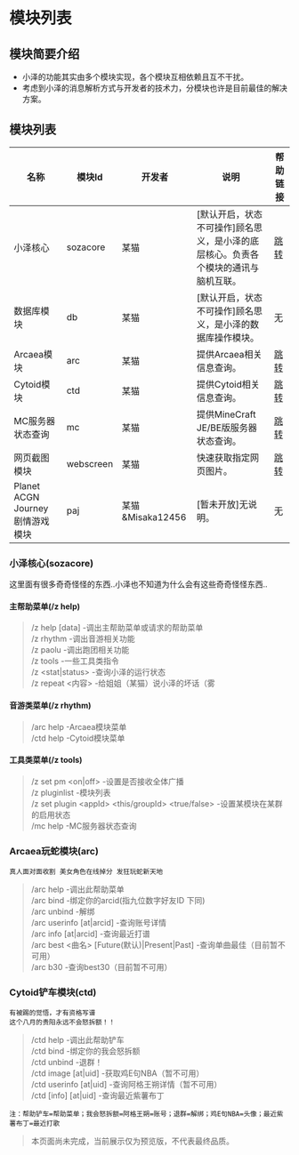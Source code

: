 # 模块列表

## 模块简要介绍
- 小泽的功能其实由多个模块实现，各个模块互相依赖且互不干扰。
- 考虑到小泽的消息解析方式与开发者的技术力，分模块也许是目前最佳的解决方案。  

## 模块列表  

| 名称 | 模块Id | 开发者 | 说明 | 帮助链接 |
|  ----  | ----  | ---- | ---- | ---- |
| 小泽核心 | sozacore | 某猫 | [默认开启，状态不可操作]顾名思义，是小泽的底层核心。负责各个模块的通讯与脑机互联。| [跳转](./plugins?id=小泽核心sozacore) |
| 数据库模块 | db | 某猫 | [默认开启，状态不可操作]顾名思义，是小泽的数据库操作模块。| 无 |
| Arcaea模块 | arc | 某猫 | 提供Arcaea相关信息查询。| [跳转](./plugins?id=arcaea玩蛇模块arc) |
| Cytoid模块 | ctd | 某猫 | 提供Cytoid相关信息查询。| [跳转](./plugins?id=cytoid铲车模块ctd) |
| MC服务器状态查询 | mc | 某猫 | 提供MineCraft JE/BE版服务器状态查询。| [跳转](./) |
| 网页截图模块 | webscreen | 某猫 | 快速获取指定网页图片。 | [跳转](./) |
| Planet ACGN Journey 剧情游戏模块 | paj | 某猫&Misaka12456 | [暂未开放]无说明。 | 无 |


### 小泽核心(sozacore)  
这里面有很多奇奇怪怪的东西..小泽也不知道为什么会有这些奇奇怪怪东西..  
#### 主帮助菜单(/z help)
> /z help \[data\] -调出主帮助菜单或请求的帮助菜单  
> /z rhythm -调出音游相关功能  
> /z paolu -调出跑团相关功能  
> /z tools -一些工具类指令  
> /z \<stat|status\> -查询小泽的运行状态  
> /z repeat \<内容\> -给姐姐（某猫）说小泽的坏话（雾  
#### 音游类菜单(/z rhythm)
> /arc help -Arcaea模块菜单  
> /ctd help -Cytoid模块菜单    
#### 工具类菜单(/z tools)
> /z set pm \<on|off\> -设置是否接收全体广播  
> /z pluginlist -模块列表  
> /z set plugin \<appId\> \<this/groupId\> \<true/false\> -设置某模块在某群的启用状态  
> /mc help -MC服务器状态查询  

### Arcaea玩蛇模块(arc)
`真人面对面收割 美女角色在线掉分 发狂玩蛇新天地`  
> /arc help -调出此帮助菜单  
> /arc bind <arcid> -绑定你的arcid(指九位数字好友ID 下同)  
> /arc unbind -解绑  
> /arc userinfo [at|arcid] -查询账号详情  
> /arc info [at|arcid] -查询最近打谱  
> /arc best <曲名> [Future(默认)|Present|Past] -查询单曲最佳（目前暂不可用）  
> /arc b30 -查询best30（目前暂不可用）  

### Cytoid铲车模块(ctd)
`有被踢的觉悟，才有资格写谱`  
`这个八月的贵阳永远不会怒拆额！！`
> /ctd help -调出此帮助铲车  
> /ctd bind <uid> -绑定你的我会怒拆额  
> /ctd unbind -退群！  
> /ctd image [at|uid] -获取鸡E句NBA（暂不可用）  
> /ctd userinfo [at|uid] -查询阿格王朔详情（暂不可用）  
> /ctd [info] [at|uid] -查询最近紫薯布丁  

`注：帮助铲车=帮助菜单；我会怒拆额=阿格王朔=账号；退群=解绑；鸡E句NBA=头像；最近紫薯布丁=最近打歌`

> 本页面尚未完成，当前展示仅为预览版，不代表最终品质。